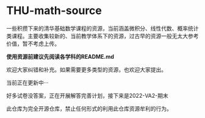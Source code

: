 # THU-math-source
一些积攒下来的清华基础数学课程的资源，当前涵盖微积分、线性代数、概率统计类课程。主要收集较新的、当前教学体系下的资源，过古早的资源一般无太大参考价值，暂不考虑上传。

**使用资源前建议先阅读各学科的README.md**

欢迎大家纠错和补充。如果需要更多类型的资源，也欢迎大家提出。

当前正在更新中···

好多试卷没答案，正在开展解答完善计划，接下来是2022-VA2-期末

此仓库为完全开源仓库，禁止任何形式的利用此仓库资源牟利的行为。
